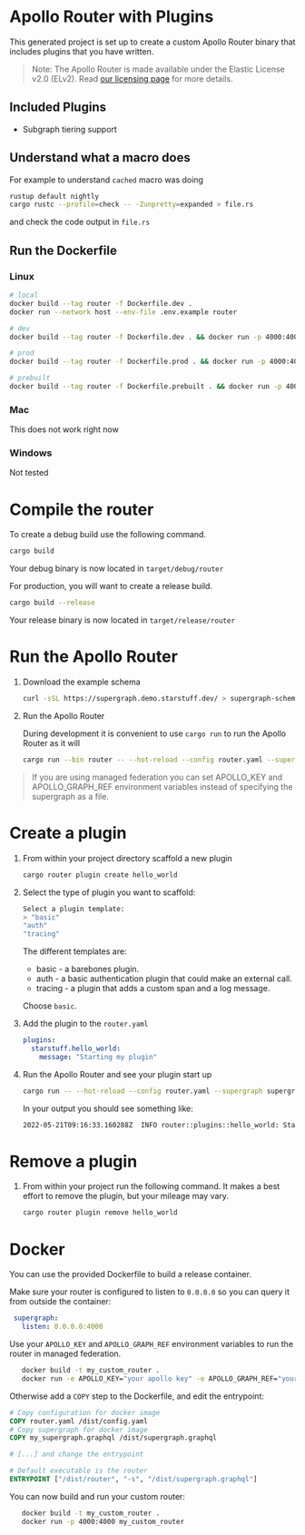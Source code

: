 # Apollo Router with Plugins

This generated project is set up to create a custom Apollo Router binary that includes plugins that you have written.

> Note: The Apollo Router is made available under the Elastic License v2.0 (ELv2).
> Read [our licensing page](https://www.apollographql.com/docs/resources/elastic-license-v2-faq/) for more details.

## Included Plugins
- Subgraph tiering support

## Understand what a macro does
For example to understand `cached` macro was doing
```bash
rustup default nightly
cargo rustc --profile=check -- -Zunpretty=expanded > file.rs
```
and check the code output in `file.rs`

## Run the Dockerfile
### Linux
```bash
# local
docker build --tag router -f Dockerfile.dev .
docker run --network host --env-file .env.example router

# dev
docker build --tag router -f Dockerfile.dev . && docker run -p 4000:4000 -p 8088:8088 --env-file .env.dev router

# prod
docker build --tag router -f Dockerfile.prod . && docker run -p 4000:4000 -p 8088:8088 --env-file .env.prod router

# prebuilt
docker build --tag router -f Dockerfile.prebuilt . && docker run -p 4000:4000 -p 8088:8088 --env-file .env.dev router
```

### Mac
This does not work right now

### Windows
Not tested


# Compile the router

To create a debug build use the following command.
```bash
cargo build
```
Your debug binary is now located in `target/debug/router`

For production, you will want to create a release build.
```bash
cargo build --release
```
Your release binary is now located in `target/release/router`

# Run the Apollo Router

1. Download the example schema

   ```bash
   curl -sSL https://supergraph.demo.starstuff.dev/ > supergraph-schema.graphql
   ```

2. Run the Apollo Router

   During development it is convenient to use `cargo run` to run the Apollo Router as it will
   ```bash
   cargo run --bin router -- --hot-reload --config router.yaml --supergraph supergraph-schema.graphql
   ```

> If you are using managed federation you can set APOLLO_KEY and APOLLO_GRAPH_REF environment variables instead of specifying the supergraph as a file.

# Create a plugin

1. From within your project directory scaffold a new plugin
   ```bash
   cargo router plugin create hello_world
   ```
2. Select the type of plugin you want to scaffold:
   ```bash
   Select a plugin template:
   > "basic"
   "auth"
   "tracing"
   ```

   The different templates are:
   * basic - a barebones plugin.
   * auth - a basic authentication plugin that could make an external call.
   * tracing - a plugin that adds a custom span and a log message.

   Choose `basic`.

4. Add the plugin to the `router.yaml`
   ```yaml
   plugins:
     starstuff.hello_world:
       message: "Starting my plugin"
   ```

5. Run the Apollo Router and see your plugin start up
   ```bash
   cargo run -- --hot-reload --config router.yaml --supergraph supergraph-schema.graphql
   ```

   In your output you should see something like:
   ```bash
   2022-05-21T09:16:33.160288Z  INFO router::plugins::hello_world: Starting my plugin
   ```

# Remove a plugin

1. From within your project run the following command. It makes a best effort to remove the plugin, but your mileage may vary.
   ```bash
   cargo router plugin remove hello_world
   ```

# Docker

You can use the provided Dockerfile to build a release container.

Make sure your router is configured to listen to `0.0.0.0` so you can query it from outside the container:

```yml
 supergraph:
   listen: 0.0.0.0:4000
```

Use your `APOLLO_KEY` and `APOLLO_GRAPH_REF` environment variables to run the router in managed federation.

   ```bash
      docker build -t my_custom_router .
      docker run -e APOLLO_KEY="your apollo key" -e APOLLO_GRAPH_REF="your apollo graph ref" -p 4000:4000 my_custom_router
   ```

Otherwise add a `COPY` step to the Dockerfile, and edit the entrypoint:

```Dockerfile
# Copy configuration for docker image
COPY router.yaml /dist/config.yaml
# Copy supergraph for docker image
COPY my_supergraph.graphql /dist/supergraph.graphql

# [...] and change the entrypoint

# Default executable is the router
ENTRYPOINT ["/dist/router", "-s", "/dist/supergraph.graphql"]
```

You can now build and run your custom router:
   ```bash
      docker build -t my_custom_router .
      docker run -p 4000:4000 my_custom_router
   ```
